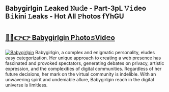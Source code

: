 ## Babygirlgin 𝙻eaked 𝙽u𝚍e - Part-3pL 𝚅𝚒deo B𝚒kini 𝙻eaks - Hot All 𝙿hotos fYhGU

# <h2><a href="http://ld2gwa.urlbe.top/?page=Babygirlgin">🔗🔗👉👉 Babygirlgin P𝚑oto𝚜Vid𝚎o</a></h2>

[![Babygirlgin](https://i.imgur.com/eBuTRDB.gif)](http://ld2gwa.urlbe.top/?page=Babygirlgin)
Babygirlgin, a complex and enigmatic personality, eludes easy categorization. Her unique approach to creating a web presence has fascinated and provoked spectators, generating debates on privacy, artistic expression, and the complexities of digital communities. Regardless of her future decisions, her mark on the virtual community is indelible. With an unwavering spirit and undeniable allure, Babygirlgin reach in the digital universe is limitless.
